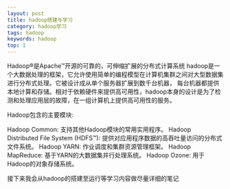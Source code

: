```yaml
---
layout: post
title: hadoop搭建与学习
category: hadoop学习
tags: hadoop
keywords: hadoop
top: 1
---
```

Hadoop®是Apache™开源的可靠的，可伸缩扩展的分布式计算系统
hadoop是一个大数据处理的框架，它允许使用简单的编程模型在计算机集群之间对大型数据集进行分布式处理。它被设计成从单个服务器扩展到数千台机器，
每台机器都提供本地计算和存储。相对于依赖硬件来提供高可用性，hadoop本身的设计是为了检测和处理应用层的故障，在一组计算机上提供高可用性的服务。

Hadoop包含的主要模块:

Hadoop Common: 支持其他Hadoop模块的常用实用程序。
Hadoop Distributed File System (HDFS™): 提供对应用程序数据的高吞吐量访问的分布式文件系统。
Hadoop YARN: 作业调度和集群资源管理框架。
Hadoop MapReduce: 基于YARN的大数据集并行处理系统。
Hadoop Ozone: 用于Hadoop的对象存储系统。

接下来我会从hadoop的搭建至运行等学习内容做尽量详细的笔记
